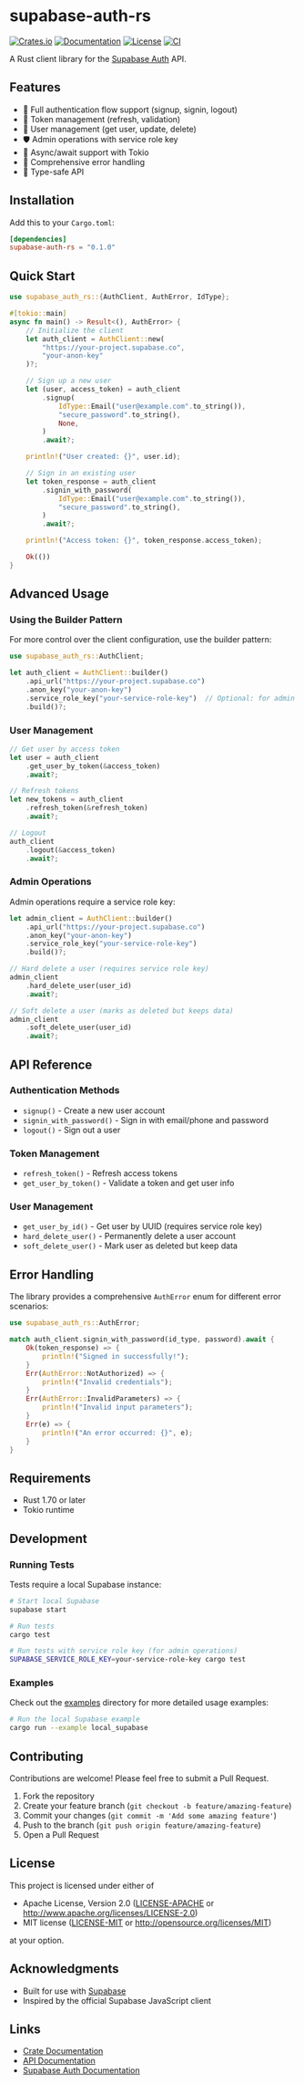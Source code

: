# supabase-auth-rs

[![Crates.io](https://img.shields.io/crates/v/supabase-auth-rs.svg)](https://crates.io/crates/supabase-auth-rs)
[![Documentation](https://docs.rs/supabase-auth-rs/badge.svg)](https://docs.rs/supabase-auth-rs)
[![License](https://img.shields.io/crates/l/supabase-auth-rs.svg)](https://github.com/tunemenu/supabase-auth-rs#license)
[![CI](https://github.com/tunemenu/supabase-auth-rs/workflows/CI/badge.svg)](https://github.com/tunemenu/supabase-auth-rs/actions)

A Rust client library for the [Supabase Auth](https://supabase.com/docs/guides/auth) API.

## Features

- 🔐 Full authentication flow support (signup, signin, logout)
- 🔄 Token management (refresh, validation)
- 👤 User management (get user, update, delete)
- 🛡️ Admin operations with service role key
- 🚀 Async/await support with Tokio
- 📝 Comprehensive error handling
- 🎯 Type-safe API

## Installation

Add this to your `Cargo.toml`:

```toml
[dependencies]
supabase-auth-rs = "0.1.0"
```

## Quick Start

```rust
use supabase_auth_rs::{AuthClient, AuthError, IdType};

#[tokio::main]
async fn main() -> Result<(), AuthError> {
    // Initialize the client
    let auth_client = AuthClient::new(
        "https://your-project.supabase.co",
        "your-anon-key"
    )?;

    // Sign up a new user
    let (user, access_token) = auth_client
        .signup(
            IdType::Email("user@example.com".to_string()),
            "secure_password".to_string(),
            None,
        )
        .await?;

    println!("User created: {}", user.id);

    // Sign in an existing user
    let token_response = auth_client
        .signin_with_password(
            IdType::Email("user@example.com".to_string()),
            "secure_password".to_string(),
        )
        .await?;

    println!("Access token: {}", token_response.access_token);

    Ok(())
}
```

## Advanced Usage

### Using the Builder Pattern

For more control over the client configuration, use the builder pattern:

```rust
use supabase_auth_rs::AuthClient;

let auth_client = AuthClient::builder()
    .api_url("https://your-project.supabase.co")
    .anon_key("your-anon-key")
    .service_role_key("your-service-role-key")  // Optional: for admin operations
    .build()?;
```

### User Management

```rust
// Get user by access token
let user = auth_client
    .get_user_by_token(&access_token)
    .await?;

// Refresh tokens
let new_tokens = auth_client
    .refresh_token(&refresh_token)
    .await?;

// Logout
auth_client
    .logout(&access_token)
    .await?;
```

### Admin Operations

Admin operations require a service role key:

```rust
let admin_client = AuthClient::builder()
    .api_url("https://your-project.supabase.co")
    .anon_key("your-anon-key")
    .service_role_key("your-service-role-key")
    .build()?;

// Hard delete a user (requires service role key)
admin_client
    .hard_delete_user(user_id)
    .await?;

// Soft delete a user (marks as deleted but keeps data)
admin_client
    .soft_delete_user(user_id)
    .await?;
```

## API Reference

### Authentication Methods

- `signup()` - Create a new user account
- `signin_with_password()` - Sign in with email/phone and password
- `logout()` - Sign out a user

### Token Management

- `refresh_token()` - Refresh access tokens
- `get_user_by_token()` - Validate a token and get user info

### User Management

- `get_user_by_id()` - Get user by UUID (requires service role key)
- `hard_delete_user()` - Permanently delete a user account
- `soft_delete_user()` - Mark user as deleted but keep data

## Error Handling

The library provides a comprehensive `AuthError` enum for different error scenarios:

```rust
use supabase_auth_rs::AuthError;

match auth_client.signin_with_password(id_type, password).await {
    Ok(token_response) => {
        println!("Signed in successfully!");
    }
    Err(AuthError::NotAuthorized) => {
        println!("Invalid credentials");
    }
    Err(AuthError::InvalidParameters) => {
        println!("Invalid input parameters");
    }
    Err(e) => {
        println!("An error occurred: {}", e);
    }
}
```

## Requirements

- Rust 1.70 or later
- Tokio runtime

## Development

### Running Tests

Tests require a local Supabase instance:

```bash
# Start local Supabase
supabase start

# Run tests
cargo test

# Run tests with service role key (for admin operations)
SUPABASE_SERVICE_ROLE_KEY=your-service-role-key cargo test
```

### Examples

Check out the [examples](examples/) directory for more detailed usage examples:

```bash
# Run the local Supabase example
cargo run --example local_supabase
```

## Contributing

Contributions are welcome! Please feel free to submit a Pull Request.

1. Fork the repository
2. Create your feature branch (`git checkout -b feature/amazing-feature`)
3. Commit your changes (`git commit -m 'Add some amazing feature'`)
4. Push to the branch (`git push origin feature/amazing-feature`)
5. Open a Pull Request

## License

This project is licensed under either of

- Apache License, Version 2.0 ([LICENSE-APACHE](LICENSE-APACHE) or http://www.apache.org/licenses/LICENSE-2.0)
- MIT license ([LICENSE-MIT](LICENSE-MIT) or http://opensource.org/licenses/MIT)

at your option.

## Acknowledgments

- Built for use with [Supabase](https://supabase.com/)
- Inspired by the official Supabase JavaScript client

## Links

- [Crate Documentation](https://docs.rs/supabase-auth-rs)
- [API Documentation](https://supabase.com/docs/reference/auth)
- [Supabase Auth Documentation](https://supabase.com/docs/guides/auth)
